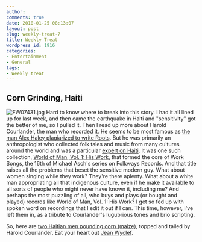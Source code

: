 ```yaml
---
author:
comments: true
date: 2010-01-25 08:13:07
layout: post
slug: weekly-treat-7
title: Weekly Treat
wordpress_id: 1916
categories:
- Entertainment
- General
tags:
- Weekly treat
---
```


## Corn Grinding, Haiti

![FW07431.jpg](/uploads/2010/01/FW07431.jpg) Hard to know where to break into this story. I had it all lined up for last week, and then came the earthquake in Haiti and "sensitivity" got the better of me, so I pulled it. Then I read up more about Harold Courlander, the man who recorded it. He seems to be most famous as [the man Alex Haley plagiarized to write Roots](http://en.wikipedia.org/wiki/Harold_Courlander#Roots_and_the_issue_of_plagiarism). But he was primarily an anthropologist who collected folk tales and music from many cultures around the world and was a particular [expert on Haiti](http://www.webster.edu/~corbetre/haiti/notes/courlander.htm). It was one such collection, [World of Man, Vol. 1: His Work](http://www.folkways.si.edu/albumdetails.aspx?itemid=1288), that formed the core of Work Songs, the 16th of Michael Asch's series on Folkways Records. And that title raises all the problems that beset the sensitive modern guy. What about women singing while they work? They're there aplenty. What about a white man appropriating all that indigenous culture, even if he make it available to all sorts of people who might never have known it, including me? And perhaps the most puzzling of all, who buys and plays (or bought and played) records like World of Man, Vol. 1: His Work? I get so fed up with spoken word on recordings that I edit it out if I can. This time, however, I've left them in, as a tribute to Courlander's lugubrious tones and brio scripting.

So, here are [two Haitian men pounding corn (maize)](/uploads/2010/01/Haitian-Corn1.mp3), topped and tailed by Harold Courlander. Eat your heart out [Jean Wyclef](http://mapeel.blogspot.com/).
